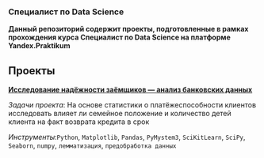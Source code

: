 ### Специалист по Data Science

**Данный репозиторий содержит проекты, подготовленные в рамках прохождения курса Специалист по Data Science на платформе Yandex.Praktikum**


## Проекты

**[Исследование надёжности заёмщиков — анализ банковских данных](https://github.com/namogoddess/projects/blob/main/Data_preprocessing.ipynb)** 

_Задачи проекта_:  На основе статистики о платёжеспособности клиентов исследовать влияет ли семейное положение и количество детей клиента на факт возврата кредита в срок

_Инструменты_:<code>Python</code>, <code>Matplotlib</code>, <code>Pandas</code>, <code>PyMystem3</code>, <code>SciKitLearn</code>, <code>SciPy</code>, <code>Seaborn</code>, <code>numpy</code>, <code>лемматизация</code>, <code>предобработка данных</code>

